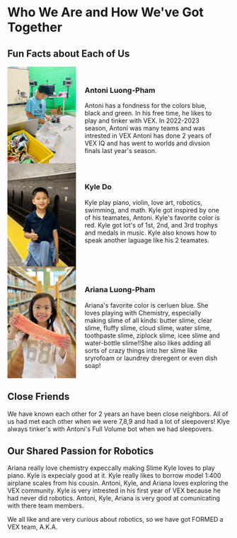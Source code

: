 <!-- markdownlint-disable MD033 -->

# Who We Are and How We've Got Together

## Fun Facts about Each of Us

<div style="display: flex; flex-direction: column;">

  <div style="display: flex; align-items: stretch;">
    <div style="flex: 1; display: flex;">
      <img src="Media/Images/Individual-Profiles/Antoni/1.jpg" alt="Antoni" style="width: 100%; object-fit: cover;"/>
    </div>
    <div style="flex: 2; padding: 20px;">
      <h3>Antoni Luong-Pham</h3>
      Antoni has a fondness for the colors blue, black and green. In his free time, he likes to play and tinker with VEX. In 2022-2023 season, Antoni was many teams and was intrested in VEX Antoni has done 2 years of VEX IQ and has went to worlds and divsion finals last year's season.
    </div>
  </div>

  <div style="display: flex; align-items: stretch;">
    <div style="flex: 1; display: flex;">
      <img src="Media/Images/Individual-Profiles/Kyle/1.jpg" alt="Kyle" style="width: 100%; object-fit: cover;"/>
    </div>
    <div style="flex: 2; padding: 20px;">
      <h3>Kyle Do</h3>
      Kyle play piano, violin, love art, robotics, swimming, and math. Kyle got inspired by one of his teamates, Antoni. Kyle's favorite color is red. Kyle got lot's of 1st, 2nd, and 3rd trophys and medals in music. Kyle also knows how to speak another laguage like his 2 teamates.
    </div>
  </div>

  <div style="display: flex; align-items: stretch;">
    <div style="flex: 1; display: flex;">
      <img src="Media/Images/Individual-Profiles/Ariana/1.jpg" alt="Ariana" style="width: 100%; object-fit: cover;"/>
    </div>
    <div style="flex: 2; padding: 20px;">
      <h3>Ariana Luong-Pham</h3>
      Ariana's favorite color is cerluen blue. She loves playing with Chemistry, especially making slime of all kinds: butter slime, clear slime, fluffy slime, cloud slime, water slime, toothpaste slime, ziplock slime, icee slime and water-bottle slime!!She also likes adding all sorts of crazy things into her slime like sryrofoam or laundrey dreregent or even dish soap!
    </div>
  </div>

</div>

## Close Friends

We have known each other for 2 years an have been close neighbors.
All of us had met each other when we were 7,8,9 and had a lot of sleepovers!
Klye always tinker's with Antoni's Full Volume bot when we had sleepovers.

## Our Shared Passion for Robotics

Ariana really love chemistry expeccally making Slime
Kyle loves to play piano. Kyle is expecialy good at it.
Kyle really likes to borrow model 1:400 airplane scales from his cousin.
Antoni, Kyle, and Ariana loves exploring the VEX community.
Kyle is very intrested in his first year of VEX because he had never did robotics.
Antoni, Kyle, Ariana is very good at comunicating with there team members.

We all like and are very curious about robotics, so we have got FORMED a VEX team, A.K.A.
